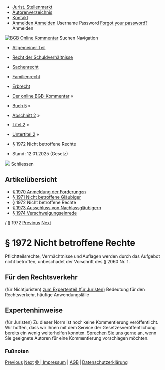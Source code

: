   * [Jurist. Stellenmarkt](https://bgb.kommentar.de/Buch-5/Abschnitt-2/Titel-2/Untertitel-2/</job-board> "Jurist. Stellenmarkt")
  * [Autorenverzeichnis](https://bgb.kommentar.de/Buch-5/Abschnitt-2/Titel-2/Untertitel-2/</Autorenverzeichnis> "Autorenverzeichnis")
  * [Kontakt](https://bgb.kommentar.de/Buch-5/Abschnitt-2/Titel-2/Untertitel-2/</Kontakt>)
  * [Anmelden](https://bgb.kommentar.de/Buch-5/Abschnitt-2/Titel-2/Untertitel-2/<#login> "show login form") [Anmelden](https://bgb.kommentar.de/Buch-5/Abschnitt-2/Titel-2/Untertitel-2/<#> "hide login form") Username Password
[Forgot your password?](https://bgb.kommentar.de/Buch-5/Abschnitt-2/Titel-2/Untertitel-2/</user/forgotpassword>) Anmelden 


[![BGB Online Kommentar](https://bgb.kommentar.de/extension/bgb/design/bgb/images/logo.png)](https://bgb.kommentar.de/Buch-5/Abschnitt-2/Titel-2/Untertitel-2/</> "BGB Online Kommentar")
Suchen
Navigation
  * [Allgemeiner Teil](https://bgb.kommentar.de/Buch-5/Abschnitt-2/Titel-2/Untertitel-2/</Buch-1>)
  * [Recht der Schuldverhältnisse](https://bgb.kommentar.de/Buch-5/Abschnitt-2/Titel-2/Untertitel-2/</Buch-2>)
  * [Sachenrecht](https://bgb.kommentar.de/Buch-5/Abschnitt-2/Titel-2/Untertitel-2/</Buch-3>)
  * [Familienrecht](https://bgb.kommentar.de/Buch-5/Abschnitt-2/Titel-2/Untertitel-2/</Buch-4>)
  * [Erbrecht](https://bgb.kommentar.de/Buch-5/Abschnitt-2/Titel-2/Untertitel-2/</Buch-5>)


  * [Der online BGB-Kommentar](https://bgb.kommentar.de/Buch-5/Abschnitt-2/Titel-2/Untertitel-2/</>) »
  * [Buch 5](https://bgb.kommentar.de/Buch-5/Abschnitt-2/Titel-2/Untertitel-2/</Buch-5>) »
  * [Abschnitt 2](https://bgb.kommentar.de/Buch-5/Abschnitt-2/Titel-2/Untertitel-2/</Buch-5/Abschnitt-2>) »
  * [Titel 2](https://bgb.kommentar.de/Buch-5/Abschnitt-2/Titel-2/Untertitel-2/</Buch-5/Abschnitt-2/Titel-2>) »
  * [Untertitel 2](https://bgb.kommentar.de/Buch-5/Abschnitt-2/Titel-2/Untertitel-2/</Buch-5/Abschnitt-2/Titel-2/Untertitel-2>) »
  * § 1972 Nicht betroffene Rechte 
  * Stand: 12.01.2025 (Gesetz) 


![](https://vg01.met.vgwort.de/na/1c9909529ead4f509072c06d9081a7d5)
Schliessen 
## Artikelübersicht
  * [ § 1970 Anmeldung der Forderungen ](https://bgb.kommentar.de/Buch-5/Abschnitt-2/Titel-2/Untertitel-2/</Buch-5/Abschnitt-2/Titel-2/Untertitel-2/Anmeldung-der-Forderungen>)
  * [ § 1971 Nicht betroffene Gläubiger ](https://bgb.kommentar.de/Buch-5/Abschnitt-2/Titel-2/Untertitel-2/</Buch-5/Abschnitt-2/Titel-2/Untertitel-2/Nicht-betroffene-Glaeubiger>)
  * § 1972 Nicht betroffene Rechte 
  * [ § 1973 Ausschluss von Nachlassgläubigern ](https://bgb.kommentar.de/Buch-5/Abschnitt-2/Titel-2/Untertitel-2/</Buch-5/Abschnitt-2/Titel-2/Untertitel-2/Ausschluss-von-Nachlassglaeubigern>)
  * [ § 1974 Verschweigungseinrede ](https://bgb.kommentar.de/Buch-5/Abschnitt-2/Titel-2/Untertitel-2/</Buch-5/Abschnitt-2/Titel-2/Untertitel-2/Verschweigungseinrede>)


/ § 1972 
[Previous](https://bgb.kommentar.de/Buch-5/Abschnitt-2/Titel-2/Untertitel-2/</Buch-5/Abschnitt-2/Titel-2/Untertitel-2/Nicht-betroffene-Glaeubiger> "§ 1971 Nicht betroffene Gläubiger") [Next](https://bgb.kommentar.de/Buch-5/Abschnitt-2/Titel-2/Untertitel-2/</Buch-5/Abschnitt-2/Titel-2/Untertitel-2/Ausschluss-von-Nachlassglaeubigern> "§ 1973 Ausschluss von Nachlassgläubigern")
# § 1972 Nicht betroffene Rechte
Pflichtteilsrechte, Vermächtnisse und Auflagen werden durch das Aufgebot nicht betroffen, unbeschadet der Vorschrift des § 2060 Nr. 1.
## Für den Rechtsverkehr 
(für Nichtjuristen)
[zum Expertenteil (für Juristen)](https://bgb.kommentar.de/Buch-5/Abschnitt-2/Titel-2/Untertitel-2/<#expertenhinweise>)
Bedeutung für den Rechtsverkehr, häufige Anwendungsfälle
## Expertenhinweise
(für Juristen)
Zu dieser Norm ist noch keine Kommentierung veröffentlicht. Wir hoffen, dass wir Ihnen mit dem Service der Gesetzesveröffentlichung bereits ein wenig weiterhelfen konnten. [Sprechen Sie uns gerne an](https://bgb.kommentar.de/Buch-5/Abschnitt-2/Titel-2/Untertitel-2/</Kontakt>), wenn Sie geeignete Autoren für eine Kommentierung vorschlagen möchten. 
### Fußnoten
[Previous](https://bgb.kommentar.de/Buch-5/Abschnitt-2/Titel-2/Untertitel-2/</Buch-5/Abschnitt-2/Titel-2/Untertitel-2/Nicht-betroffene-Glaeubiger> "§ 1971 Nicht betroffene Gläubiger") [Next](https://bgb.kommentar.de/Buch-5/Abschnitt-2/Titel-2/Untertitel-2/</Buch-5/Abschnitt-2/Titel-2/Untertitel-2/Ausschluss-von-Nachlassglaeubigern> "§ 1973 Ausschluss von Nachlassgläubigern")
[© | Impressum](https://bgb.kommentar.de/Buch-5/Abschnitt-2/Titel-2/Untertitel-2/</Kontakt>) | [AGB](https://bgb.kommentar.de/Buch-5/Abschnitt-2/Titel-2/Untertitel-2/</AGB>) | [Datenschutzerklärung](https://bgb.kommentar.de/Buch-5/Abschnitt-2/Titel-2/Untertitel-2/</Datenschutzerklaerung-fuer-Leser>)
